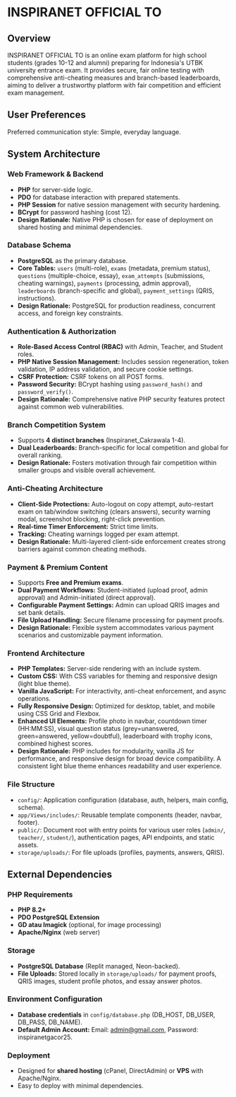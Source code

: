 # INSPIRANET OFFICIAL TO

## Overview

INSPIRANET OFFICIAL TO is an online exam platform for high school students (grades 10-12 and alumni) preparing for Indonesia's UTBK university entrance exam. It provides secure, fair online testing with comprehensive anti-cheating measures and branch-based leaderboards, aiming to deliver a trustworthy platform with fair competition and efficient exam management.

## User Preferences

Preferred communication style: Simple, everyday language.

## System Architecture

### Web Framework & Backend
- **PHP** for server-side logic.
- **PDO** for database interaction with prepared statements.
- **PHP Session** for native session management with security hardening.
- **BCrypt** for password hashing (cost 12).
- **Design Rationale:** Native PHP is chosen for ease of deployment on shared hosting and minimal dependencies.

### Database Schema
- **PostgreSQL** as the primary database.
- **Core Tables:** `users` (multi-role), `exams` (metadata, premium status), `questions` (multiple-choice, essay), `exam_attempts` (submissions, cheating warnings), `payments` (processing, admin approval), `leaderboards` (branch-specific and global), `payment_settings` (QRIS, instructions).
- **Design Rationale:** PostgreSQL for production readiness, concurrent access, and foreign key constraints.

### Authentication & Authorization
- **Role-Based Access Control (RBAC)** with Admin, Teacher, and Student roles.
- **PHP Native Session Management:** Includes session regeneration, token validation, IP address validation, and secure cookie settings.
- **CSRF Protection:** CSRF tokens on all POST forms.
- **Password Security:** BCrypt hashing using `password_hash()` and `password_verify()`.
- **Design Rationale:** Comprehensive native PHP security features protect against common web vulnerabilities.

### Branch Competition System
- Supports **4 distinct branches** (Inspiranet_Cakrawala 1-4).
- **Dual Leaderboards:** Branch-specific for local competition and global for overall ranking.
- **Design Rationale:** Fosters motivation through fair competition within smaller groups and visible overall achievement.

### Anti-Cheating Architecture
- **Client-Side Protections:** Auto-logout on copy attempt, auto-restart exam on tab/window switching (clears answers), security warning modal, screenshot blocking, right-click prevention.
- **Real-time Timer Enforcement:** Strict time limits.
- **Tracking:** Cheating warnings logged per exam attempt.
- **Design Rationale:** Multi-layered client-side enforcement creates strong barriers against common cheating methods.

### Payment & Premium Content
- Supports **Free and Premium exams**.
- **Dual Payment Workflows:** Student-initiated (upload proof, admin approval) and Admin-initiated (direct approval).
- **Configurable Payment Settings:** Admin can upload QRIS images and set bank details.
- **File Upload Handling:** Secure filename processing for payment proofs.
- **Design Rationale:** Flexible system accommodates various payment scenarios and customizable payment information.

### Frontend Architecture
- **PHP Templates:** Server-side rendering with an include system.
- **Custom CSS:** With CSS variables for theming and responsive design (light blue theme).
- **Vanilla JavaScript:** For interactivity, anti-cheat enforcement, and async operations.
- **Fully Responsive Design:** Optimized for desktop, tablet, and mobile using CSS Grid and Flexbox.
- **Enhanced UI Elements:** Profile photo in navbar, countdown timer (HH:MM:SS), visual question status (grey=unanswered, green=answered, yellow=doubtful), leaderboard with trophy icons, combined highest scores.
- **Design Rationale:** PHP includes for modularity, vanilla JS for performance, and responsive design for broad device compatibility. A consistent light blue theme enhances readability and user experience.

### File Structure
- `config/`: Application configuration (database, auth, helpers, main config, schema).
- `app/Views/includes/`: Reusable template components (header, navbar, footer).
- `public/`: Document root with entry points for various user roles (`admin/`, `teacher/`, `student/`), authentication pages, API endpoints, and static assets.
- `storage/uploads/`: For file uploads (profiles, payments, answers, QRIS).

## External Dependencies

### PHP Requirements
- **PHP 8.2+**
- **PDO PostgreSQL Extension**
- **GD atau Imagick** (optional, for image processing)
- **Apache/Nginx** (web server)

### Storage
- **PostgreSQL Database** (Replit managed, Neon-backed).
- **File Uploads:** Stored locally in `storage/uploads/` for payment proofs, QRIS images, student profile photos, and essay answer photos.

### Environment Configuration
- **Database credentials** in `config/database.php` (DB_HOST, DB_USER, DB_PASS, DB_NAME).
- **Default Admin Account:** Email: admin@gmail.com, Password: inspiranetgacor25.

### Deployment
- Designed for **shared hosting** (cPanel, DirectAdmin) or **VPS** with Apache/Nginx.
- Easy to deploy with minimal dependencies.